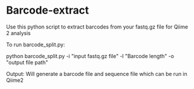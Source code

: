 # Barcode-extract
Use this python script to extract barcodes from your fastq.gz file for Qiime 2 analysis

To run barcode_split.py:

python barcode_split.py -i "input fastq.gz file" -l "Barcode length" -o "output file path"

Output: Will generate a barcode file and sequence file which can be run in Qiime2

